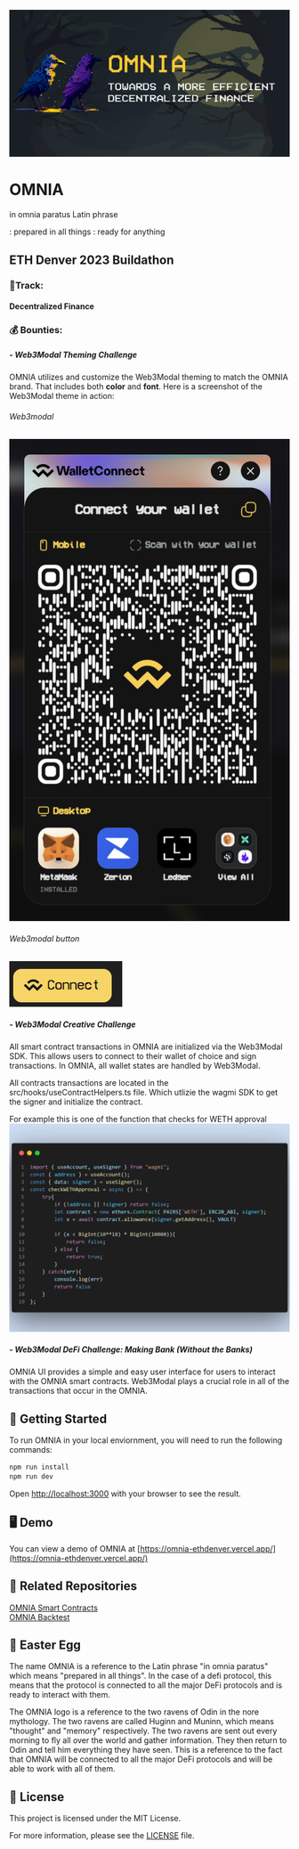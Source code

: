 ![OMNIA Card](public/OMNIA_card_official.png)

# OMNIA
in omnia paratus Latin phrase

: prepared in all things : ready for anything

## ETH Denver 2023 Buildathon

### 🚝Track: 
#### Decentralized Finance

### 💰 Bounties:
##### - Web3Modal Theming Challenge
OMNIA utilizes and customize the Web3Modal theming to match the OMNIA brand. That includes both **color** and **font**. Here is a screenshot of the Web3Modal theme in action:

###### Web3modal
![OMNIA Card](readme_images/Web3ModalThemeing1.PNG)

###### Web3modal button
![OMNIA Card](readme_images/Web3ModalThemeing2.PNG)

##### - Web3Modal Creative Challenge
All smart contract transactions in OMNIA are initialized via the Web3Modal SDK. This allows users to connect to their wallet of choice and sign transactions. In OMNIA, all wallet states are handled by Web3Modal.

All contracts transactions are located in the src/hooks/useContractHelpers.ts file. Which utlizie the wagmi SDK to get the signer and initialize the contract.

For example this is one of the function that checks for WETH approval 
![OMNIA Card](readme_images/code1.png)


##### - Web3Modal DeFi Challenge: Making Bank (Without the Banks)
OMNIA UI provides a simple and easy user interface for users to interact with the OMNIA smart contracts. Web3Modal plays a crucial role in all of the transactions that occur in the OMNIA.


## 🚀 Getting Started

To run OMNIA in your local enviornment, you will need to run the following commands:

```bash
npm run install
npm run dev
```

Open [http://localhost:3000](http://localhost:3000) with your browser to see the result.

## 🖥️ Demo

You can view a demo of OMNIA at [https://omnia-ethdenver.vercel.app/](https://omnia-ethdenver.vercel.app/)

## 📁 Related Repositories
[OMNIA Smart Contracts](https://github.com/warproxxx/omnia-contracts)
<br/>
[OMNIA Backtest](https://github.com/warproxxx/omnia-backtest)

## 🥚 Easter Egg

The name OMNIA is a reference to the Latin phrase "in omnia paratus" which means "prepared in all things". In the case of a defi protocol, this means that the protocol is connected to all the major DeFi protocols and is ready to interact with them.

The OMNIA logo is a reference to the two ravens of Odin in the nore mythology. The two ravens are called Huginn and Muninn, which means "thought" and "memory" respectively. The two ravens are sent out every morning to fly all over the world and gather information. They then return to Odin and tell him everything they have seen. This is a reference to the fact that OMNIA will be connected to all the major DeFi protocols and will be able to work with all of them.

## 📜 License

This project is licensed under the MIT License. 

For more information, please see the [LICENSE](LICENSE) file.
